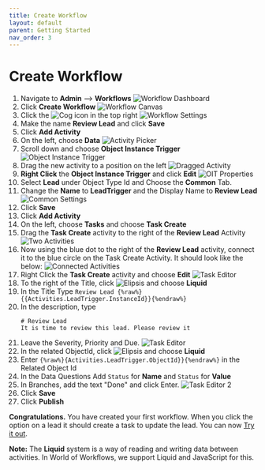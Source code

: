 ```yaml
---
title: Create Workflow
layout: default
parent: Getting Started
nav_order: 3
---
```


# Create Workflow

1. Navigate to **Admin** --> **Workflows**
   ![Workflow Dashboard](../images/04_image-13.png)
2. Click **Create Workflow**
   ![Workflow Canvas](../images/04_image-14.png)
3. Click the ![Cog](../images/04_image-15.png) icon in the top right
   ![Workflow Settings](../images/04_image-16.png)
4. Make the name **Review Lead** and click **Save**
5. Click **Add Activity**
6. On the left, choose **Data**
   ![Activity Picker](../images/04_image-17.png)
7. Scroll down and choose **Object Instance Trigger**
   ![Object Instance Trigger](../images/04_image-18.png)
8. Drag the new activity to a position on the left
   ![Dragged Activity](../images/04_image-19.png)
9. **Right Click** the **Object Instance Trigger** and click **Edit**
    ![OIT Properties](../images/04_image-20.png)
10. Select **Lead** under Object Type Id and Choose the **Common** Tab.
11. Change the **Name** to **LeadTrigger** and the Display Name to **Review Lead**
    ![Common Settings](../images/04_image-21.png)
12. Click **Save**
13. Click **Add Activity**
14. On the left, choose **Tasks** and choose **Task Create**
15. Drag the **Task Create** activity to the right of the **Review Lead** Activity
    ![Two Activities](../images/04_image-22.png)
16. Now using the blue dot to the right of the **Review Lead** activity, connect it to the blue circle on the Task Create Activity. It should look like the below:
    ![Connected Activities](../images/04_image-23.png)
17. Right Click the **Task Create** activity and choose **Edit**
    ![Task Editor](../images/04_image-24.png)
18. To the right of the Title, click ![Elipsis](../images/04_image-25.png) and choose **Liquid**
19. In the Title Type ```Review Lead {%raw%}{{Activities.LeadTrigger.InstanceId}}{%endraw%}```
20. In the description, type 
    ```
    # Review Lead
    It is time to review this lead. Please review it
    ```
21. Leave the Severity, Priority and Due.
    ![Task Editor](../images/04_image-27.png)
22. In the related ObjectId, click ![Elipsis](../images/04_image-25.png) and choose **Liquid**
23. Enter ```{%raw%}{Activities.LeadTrigger.ObjectId}}{%endraw%}``` in the Related Object Id
24. In the Data Questions Add ```Status``` for **Name** and ```Status``` for **Value**
25. In Branches, add the text "Done" and click Enter.
    ![Task Editor 2](../images/04_image-28.png)
26. Click **Save**
27. Click **Publish**

**Congratulations.** You have created your first workflow. When you click the option on a lead it should create a task to update the lead. You can now [Try it out](./try_it_out.html).

**Note:** The **Liquid** system is a way of reading and writing data between activities. In World of Workflows, we support Liquid and JavaScript for this. 

